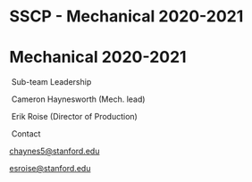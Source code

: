 # SSCP - Mechanical 2020-2021

# Mechanical 2020-2021

 Sub-team Leadership

 Cameron Haynesworth (Mech. lead)

 Erik Roise (Director of Production)

 Contact

chaynes5@stanford.edu

esroise@stanford.edu

